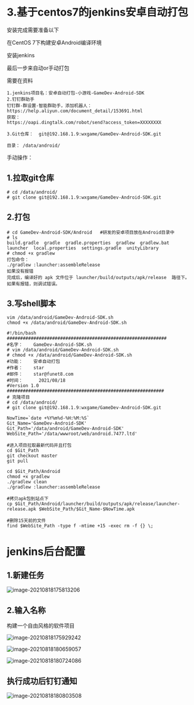 # 3.基于centos7的jenkins安卓自动打包

安装完成需要准备以下

在CentOS 7下构建安卓Android编译环境

安装jenkins

最后一步来自动or手动打包

需要在资料

```
1.jenkins项目名：安卓自动打包-小游戏-GameDev-Android-SDK
2.钉钉群助手
钉钉群-群设置-智能群助手，添加机器人：https://help.aliyun.com/document_detail/153691.html
获取：
https://oapi.dingtalk.com/robot/send?access_token=XXXXXXXX

3.Git仓库：  git@192.168.1.9:wxgame/GameDev-Android-SDK.git

目录： /data/android/

```

手动操作：

## 1.拉取git仓库

```
# cd /data/android/
# git clone git@192.168.1.9:wxgame/GameDev-Android-SDK.git
```

## 2.打包

```
# cd GameDev-Android-SDK/Android   #研发的安卓项目放在Android目录中
# ls
build.gradle  gradle  gradle.properties  gradlew  gradlew.bat  launcher  local.properties  settings.gradle  unityLibrary
# chmod +x gradlew
打包命令：
./gradlew :launcher:assembleRelease
如果没有报错
完成后，编译好的 apk 文件位于 launcher/build/outputs/apk/release  路径下。
如果有报错，则调试错误。
```



## 3.写shell脚本

```
vim /data/android/GameDev-Android-SDK.sh
chmod +x /data/android/GameDev-Android-SDK.sh

#!/bin/bash
############################################################
#名字：	GameDev-Android-SDK.sh
# vim /data/android/GameDev-Android-SDK.sh
# chmod +x /data/android/GameDev-Android-SDK.sh
#功能：	安卓自动打包
#作者：	star
#邮件：	star@funet8.com
#时间：      2021/08/18
#Version 1.0
###########################################################
# 克隆项目
# cd /data/android/
# git clone git@192.168.1.9:wxgame/GameDev-Android-SDK.git

NowTime=`date +%Y%m%d-%H:%M:%S`
Git_Name='GameDev-Android-SDK'
Git_Path='/data/android/GameDev-Android-SDK'
WebSite_Path='/data/wwwroot/web/android.7477.ltd'

#进入项目拉取最新代码并且打包
cd $Git_Path
git checkout master
git pull

cd $Git_Path/Android
chmod +x gradlew
./gradlew clean
./gradlew :launcher:assembleRelease

#拷贝apk包到站点下
cp $Git_Path/Android/launcher/build/outputs/apk/release/launcher-release.apk $WebSite_Path/$Git_Name-$NowTime.apk

#删除15天前的文件
find $WebSite_Path -type f -mtime +15 -exec rm -f {} \;
```

# jenkins后台配置

## 1.新建任务

![image-20210818175813206](http://imgoss.xgss.net/picgo/image-20210818175813206.png?aliyunoss)



## 2.输入名称

构建一个自由风格的软件项目

![image-20210818175929242](http://imgoss.xgss.net/picgo/image-20210818175929242.png?aliyunoss)



![image-20210818180659057](http://imgoss.xgss.net/picgo/image-20210818180659057.png?aliyunoss)

![image-20210818180724086](http://imgoss.xgss.net/picgo/image-20210818180724086.png?aliyunoss)

## 执行成功后钉钉通知

![image-20210818180803508](http://imgoss.xgss.net/picgo/image-20210818180803508.png?aliyunoss)